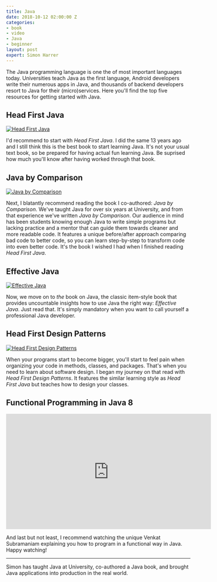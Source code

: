```yaml
---
title: Java
date: 2018-10-12 02:00:00 Z
categories:
- book
- video
- Java
- beginner
layout: post
expert: Simon Harrer
---
```


The Java programming language is one the of most important languages today. Universities teach Java as the first language, Android developers write their numerous apps in Java, and thousands of backend developers resort to Java for their (micro)services. Here you'll find the top five resources for getting started with Java.

## Head First Java

[![Head First Java](https://images-na.ssl-images-amazon.com/images/I/51JDrqnm3uL._SX423_BO1,204,203,200_.jpg)](https://www.amazon.de/dp/14352917594)

I'd recommend to start with *Head First Java*. I did the same 13 years ago and I still think this is the best book to start learning Java. It's not your usual text book, so be prepared for having actual fun learning Java. Be suprised how much you'll know after having worked through that book.

## Java by Comparison

[![Java by Comparison](https://images-na.ssl-images-amazon.com/images/I/51S5B6xy2TL._SX402_BO1,204,203,200_.jpg)](https://www.amazon.de/dp/1680502875/)

Next, I blatantly recommend reading the book I co-authored: *Java by Comparison*. We've taught Java for over six years at University, and from that experience we've written *Java by Comparison*. Our audience in mind has been students knowing enough Java to write simple programs but lacking practice and a mentor that can guide them towards cleaner and more readable code. It features a unique before/after approach comparing bad code to better code, so you can learn step-by-step to transform code into even better code. It's the book I wished I had when I finished reading *Head First Java*.

## Effective Java

[![Effective Java](https://images-na.ssl-images-amazon.com/images/I/51IcaSKfPAL._SX402_BO1,204,203,200_.jpg)](https://www.amazon.de/dp/0134685997/)

Now, we move on to *the* book on Java, the classic item-style book that provides uncountable insights how to use Java the right way: *Effective Java*. Just read that. It's simply mandatory when you want to call yourself a professional Java developer.

## Head First Design Patterns

[![Head First Design Patterns](https://images-na.ssl-images-amazon.com/images/I/61ZG-hATOeL._SX430_BO1,204,203,200_.jpg)](https://www.amazon.de/dp/0596007124/)

When your programs start to become bigger, you'll start to feel pain when organizing your code in methods, classes, and packages. That's when you need to learn about software design. I began my journey on that read with *Head First Design Patterns*. It features the similar learning style as *Head First Java* but teaches how to design your classes.

## Functional Programming in Java 8

<iframe width="560" height="315" src="https://www.youtube.com/embed/15X0qFtBqiQ" frameborder="0" allow="autoplay; encrypted-media" allowfullscreen></iframe>

And last but not least, I recommend watching the unique Venkat Subramaniam explaining you how to program in a functional way in Java. Happy watching!

---

Simon has taught Java at University, co-authored a Java book, and brought Java applications into production in the real world.
